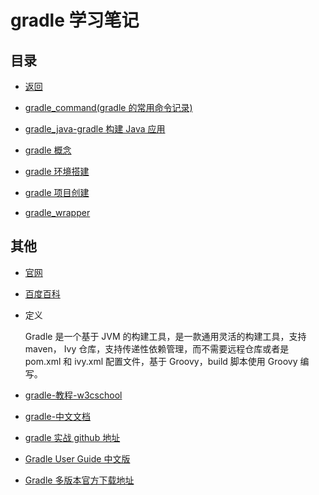 # gradle 学习笔记

## 目录

- [返回](../README.md)

- [gradle_command(gradle 的常用命令记录)](./gradle_command.md)

- [gradle_java-gradle 构建 Java 应用](./gradle_java.md)

- [gradle 概念](./gradle概念.md)

- [gradle 环境搭建](./gradle环境搭建.md)

- [gradle 项目创建](./gradle项目创建.md)

- [gradle_wrapper](./gradle_wrapper.md)

## 其他

- [官网](https://gradle.org/)

- [百度百科](https://baike.baidu.com/item/gradle/3066272)

- 定义

  Gradle 是一个基于 JVM 的构建工具，是一款通用灵活的构建工具，支持 maven， Ivy 仓库，支持传递性依赖管理，而不需要远程仓库或者是 pom.xml 和 ivy.xml 配置文件，基于 Groovy，build 脚本使用 Groovy 编写。

- [gradle-教程-w3cschool](https://www.w3cschool.cn/gradle/)

- [gradle-中文文档](https://github.com/msdx/gradledoc)

- [gradle 实战 github 地址](https://github.com/bmuschko/gradle-in-action-source)

- [Gradle User Guide 中文版](https://github.com/DONGChuan/GradleUserGuide)

- [Gradle 多版本官方下载地址](https://services.gradle.org/distributions/)
